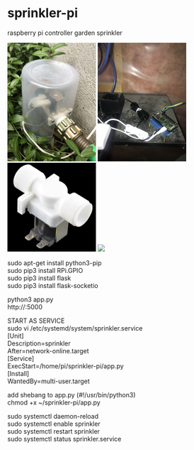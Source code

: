 # sprinkler-pi
raspberry pi controller garden sprinkler


<img src="IMG_6853.jpg" width="200">
<img src="IMG_6857.jpg" width="200">
<img src="valve.jpg" width="200">
<img src="IMG_6854.jpg" width="200">

sudo apt-get install python3-pip<BR>
sudo pip3 install RPi.GPIO<BR>
sudo pip3 install flask<BR>
sudo pip3 install flask-socketio<BR>

python3 app.py<BR>
http://<raspi ip>:5000<BR>


START AS SERVICE<BR>
sudo vi /etc/systemd/system/sprinkler.service<BR>
[Unit]<BR>
Description=sprinkler<BR>
After=network-online.target<BR>
[Service]<BR>
ExecStart=/home/pi/sprinkler-pi/app.py<BR>
[Install]<BR>
WantedBy=multi-user.target<BR>

add shebang to app.py  (#!/usr/bin/python3)<BR>
chmod +x ~/sprinkler-pi/app.py<BR>

sudo systemctl daemon-reload<BR>
sudo systemctl enable sprinkler<BR>
sudo systemctl restart sprinkler<BR>
sudo systemctl status sprinkler.service<BR>
